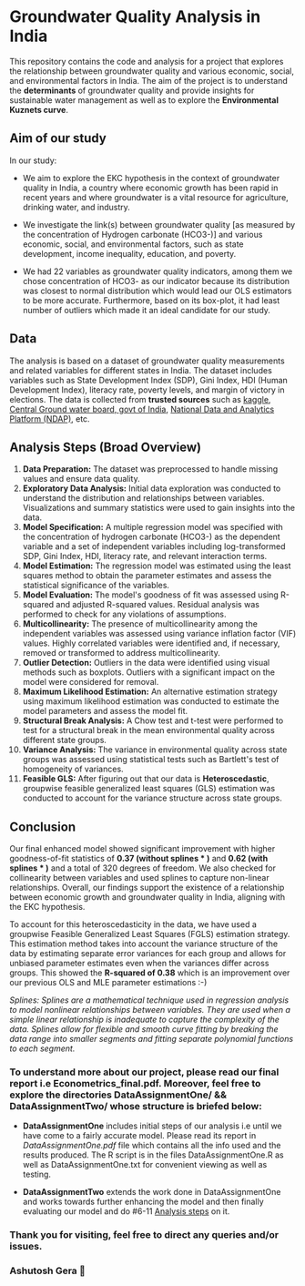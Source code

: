 # Groundwater Quality Analysis in India

This repository contains the code and analysis for a project that explores the relationship between groundwater quality and various economic, social, and environmental factors in India. The aim of the project is to understand the **determinants** of groundwater quality and provide insights for sustainable water management as well as to explore the **Environmental Kuznets curve**.

## Aim of our study

In our study:
* We aim to explore the EKC hypothesis in the context of groundwater quality in India, a country where economic growth has been rapid in recent
years and where groundwater is a vital resource for agriculture, drinking
water, and industry.

* We investigate the link(s) between groundwater quality [as measured by
the concentration of Hydrogen carbonate (HCO3-)] and various economic,
social, and environmental factors, such as state development, income
inequality, education, and poverty.

* We had 22 variables as groundwater quality indicators, among them we
chose concentration of HCO3- as our indicator because its distribution was
closest to normal distribution which would lead our OLS
estimators to be more accurate. Furthermore, based on its box-plot, it had
least number of outliers which made it an ideal candidate for our study.

## Data
The analysis is based on a dataset of groundwater quality measurements and related variables for different states in India. The dataset includes variables such as State Development Index (SDP), Gini Index, HDI (Human Development Index), literacy rate, poverty levels, and margin of victory in elections. The data is collected
from **trusted sources** such as [kaggle](https://www.kaggle.com/), [Central Ground water board, govt of India](https://cgwb.gov.in/GW-data-access.html), [National Data and Analytics Platform (NDAP)](https://ndap.niti.gov.in/), etc.

## Analysis Steps (Broad Overview)
1. **Data Preparation:** The dataset was preprocessed to handle missing values and ensure data quality.
2. **Exploratory Data Analysis:** Initial data exploration was conducted to understand the distribution and relationships between variables. Visualizations and summary statistics were used to gain insights into the data.
3. **Model Specification:** A multiple regression model was specified with the concentration of hydrogen carbonate (HCO3-) as the dependent variable and a set of independent variables including log-transformed SDP, Gini Index, HDI, literacy rate, and relevant interaction terms.
4. **Model Estimation:** The regression model was estimated using the least squares method to obtain the parameter estimates and assess the statistical significance of the variables.
5. **Model Evaluation:** The model's goodness of fit was assessed using R-squared and adjusted R-squared values. Residual analysis was performed to check for any violations of assumptions.
6. **Multicollinearity:** The presence of multicollinearity among the independent variables was assessed using variance inflation factor (VIF) values. Highly correlated variables were identified and, if necessary, removed or transformed to address multicollinearity.
7. **Outlier Detection:** Outliers in the data were identified using visual methods such as boxplots. Outliers with a significant impact on the model were considered for removal.
8. **Maximum Likelihood Estimation:** An alternative estimation strategy using maximum likelihood estimation was conducted to estimate the model parameters and assess the model fit.
9. **Structural Break Analysis:** A Chow test and t-test were performed to test for a structural break in the mean environmental quality across different state groups.
10. **Variance Analysis:** The variance in environmental quality across state groups was assessed using statistical tests such as Bartlett's test of homogeneity of variances.
11. **Feasible GLS:** After figuring out that our data is **Heteroscedastic**, groupwise feasible generalized least squares (GLS) estimation was conducted to account for the variance structure across state groups.

## Conclusion
Our final enhanced model showed significant
improvement with higher goodness-of-fit statistics of **0.37 (without splines * )** and **0.62 (with splines * )** and a
total of 320 degrees of freedom. We also checked for collinearity between variables and used splines to
capture non-linear relationships. Overall, our findings support the existence of a relationship between
economic growth and groundwater quality in India, aligning with the EKC hypothesis.

 To account for this heteroscedasticity in the data, we have used a groupwise Feasible Generalized Least
Squares (FGLS) estimation strategy. This estimation method takes into account the variance structure of the
data by estimating separate error variances for each group and allows for unbiased parameter estimates
even when the variances differ across groups. This showed the **R-squared of 0.38** which is an improvement
over our previous OLS and MLE parameter estimations :-)

*Splines: Splines are a mathematical technique used in regression analysis to model nonlinear relationships between variables. They are used when a simple linear relationship is inadequate to capture the complexity of the data. Splines allow for flexible and smooth curve fitting by breaking the data range into smaller segments and fitting separate polynomial functions to each segment.*

### To understand more about our project, please read our final report i.e Econometrics_final.pdf. Moreover, feel free to explore the directories DataAssignmentOne/ && DataAssignmentTwo/ whose structure is briefed below:

* **DataAssignmentOne** includes initial steps of our analysis i.e until we have come to a fairly accurate model. Please read its report in *DataAssignmentOne.pdf* file which contains all the info used and the results produced. The R script is in the files DataAssignmentOne.R as well as DataAssignmentOne.txt for convenient viewing as well as testing.

* **DataAssignmentTwo** extends the work done in DataAssignmentOne and works towards further enhancing the model and then finally evaluating our model and do #6-11 [Analysis steps](https://github.com/Ashutosh-Gera/Econometrics/new/main?readme=1#:~:text=Analysis%20Steps%20(Broad%20Overview)) on it.

### Thank you for visiting, feel free to direct any queries and/or issues.
### Ashutosh Gera 💙


